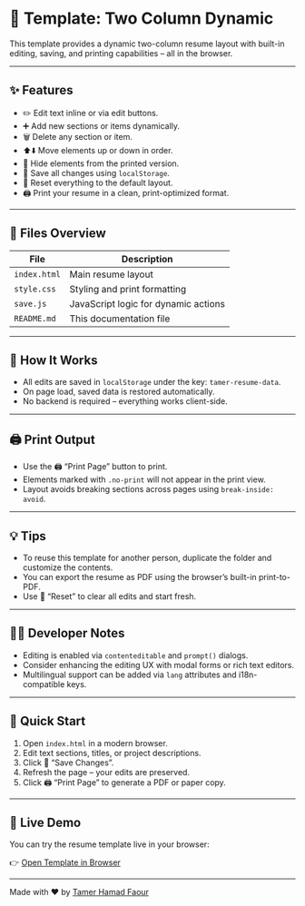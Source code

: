 # 📄 Template: Two Column Dynamic

This template provides a dynamic two-column resume layout with built-in editing, saving, and printing capabilities – all in the browser.

---

## ✨ Features

- ✏️ Edit text inline or via edit buttons.
- ➕ Add new sections or items dynamically.
- 🗑️ Delete any section or item.
- ⬆️⬇️ Move elements up or down in order.
- 🙈 Hide elements from the printed version.
- 💾 Save all changes using `localStorage`.
- 🧹 Reset everything to the default layout.
- 🖨️ Print your resume in a clean, print-optimized format.

---

## 📁 Files Overview

| File            | Description                          |
|-----------------|--------------------------------------|
| `index.html`    | Main resume layout                   |
| `style.css`     | Styling and print formatting         |
| `save.js`       | JavaScript logic for dynamic actions |
| `README.md`     | This documentation file              |

---

## 🧠 How It Works

- All edits are saved in `localStorage` under the key: `tamer-resume-data`.
- On page load, saved data is restored automatically.
- No backend is required – everything works client-side.

---

## 🖨️ Print Output

- Use the 🖨️ “Print Page” button to print.
- Elements marked with `.no-print` will not appear in the print view.
- Layout avoids breaking sections across pages using `break-inside: avoid`.

---

## 💡 Tips

- To reuse this template for another person, duplicate the folder and customize the contents.
- You can export the resume as PDF using the browser’s built-in print-to-PDF.
- Use 🧹 “Reset” to clear all edits and start fresh.

---

## 🧑‍💻 Developer Notes

- Editing is enabled via `contenteditable` and `prompt()` dialogs.
- Consider enhancing the editing UX with modal forms or rich text editors.
- Multilingual support can be added via `lang` attributes and i18n-compatible keys.

---

## 🧪 Quick Start

1. Open `index.html` in a modern browser.
2. Edit text sections, titles, or project descriptions.
3. Click 💾 “Save Changes”.
4. Refresh the page – your edits are preserved.
5. Click 🖨️ “Print Page” to generate a PDF or paper copy.

---

## 🔗 Live Demo

You can try the resume template live in your browser:

👉 [Open Template in Browser](https://tameronline.github.io/resume-templates/templates/two-column-dynamic/)

---

Made with ❤️ by [Tamer Hamad Faour](https://github.com/TamerOnLine)

